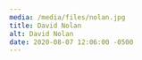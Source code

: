 ```yaml
---
media: /media/files/nolan.jpg
title: David Nolan
alt: David Nolan
date: 2020-08-07 12:06:00 -0500
---
```

